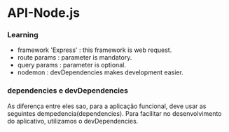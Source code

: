 # API-Node.js

### Learning
- framework 'Express' : this framework is web request.
- route params : parameter is mandatory.
- query params : parameter is optional.
- nodemon : devDependencies makes development easier.

### dependencies e devDependencies
As diferença entre eles sao,
para a aplicação funcional, deve usar as seguintes dempedencia(dependencies).
Para facilitar no desenvolvimento do aplicativo, utilizamos o devDependencies.

